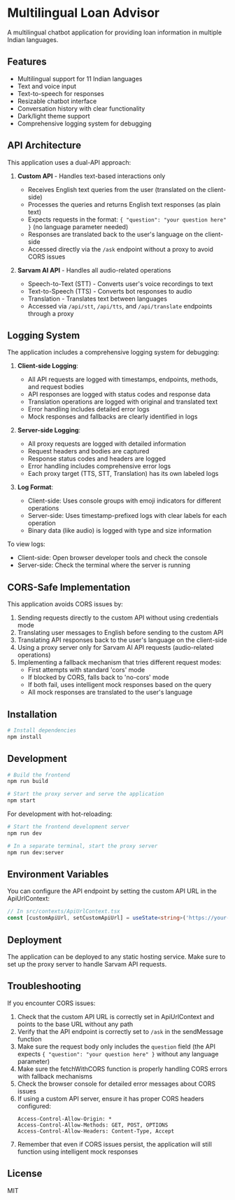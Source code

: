 # Multilingual Loan Advisor

A multilingual chatbot application for providing loan information in multiple Indian languages.

## Features

- Multilingual support for 11 Indian languages
- Text and voice input
- Text-to-speech for responses
- Resizable chatbot interface
- Conversation history with clear functionality
- Dark/light theme support
- Comprehensive logging system for debugging

## API Architecture

This application uses a dual-API approach:

1. **Custom API** - Handles text-based interactions only
   - Receives English text queries from the user (translated on the client-side)
   - Processes the queries and returns English text responses (as plain text)
   - Expects requests in the format: `{ "question": "your question here" }` (no language parameter needed)
   - Responses are translated back to the user's language on the client-side
   - Accessed directly via the `/ask` endpoint without a proxy to avoid CORS issues

2. **Sarvam AI API** - Handles all audio-related operations
   - Speech-to-Text (STT) - Converts user's voice recordings to text
   - Text-to-Speech (TTS) - Converts bot responses to audio
   - Translation - Translates text between languages
   - Accessed via `/api/stt`, `/api/tts`, and `/api/translate` endpoints through a proxy

## Logging System

The application includes a comprehensive logging system for debugging:

1. **Client-side Logging**:
   - All API requests are logged with timestamps, endpoints, methods, and request bodies
   - API responses are logged with status codes and response data
   - Translation operations are logged with original and translated text
   - Error handling includes detailed error logs
   - Mock responses and fallbacks are clearly identified in logs

2. **Server-side Logging**:
   - All proxy requests are logged with detailed information
   - Request headers and bodies are captured
   - Response status codes and headers are logged
   - Error handling includes comprehensive error logs
   - Each proxy target (TTS, STT, Translation) has its own labeled logs

3. **Log Format**:
   - Client-side: Uses console groups with emoji indicators for different operations
   - Server-side: Uses timestamp-prefixed logs with clear labels for each operation
   - Binary data (like audio) is logged with type and size information

To view logs:
- Client-side: Open browser developer tools and check the console
- Server-side: Check the terminal where the server is running

## CORS-Safe Implementation

This application avoids CORS issues by:

1. Sending requests directly to the custom API without using credentials mode
2. Translating user messages to English before sending to the custom API
3. Translating API responses back to the user's language on the client-side
4. Using a proxy server only for Sarvam AI API requests (audio-related operations)
5. Implementing a fallback mechanism that tries different request modes:
   - First attempts with standard 'cors' mode
   - If blocked by CORS, falls back to 'no-cors' mode
   - If both fail, uses intelligent mock responses based on the query
   - All mock responses are translated to the user's language

## Installation

```bash
# Install dependencies
npm install
```

## Development

```bash
# Build the frontend
npm run build

# Start the proxy server and serve the application
npm start
```

For development with hot-reloading:

```bash
# Start the frontend development server
npm run dev

# In a separate terminal, start the proxy server
npm run dev:server
```

## Environment Variables

You can configure the API endpoint by setting the custom API URL in the ApiUrlContext:

```typescript
// In src/contexts/ApiUrlContext.tsx
const [customApiUrl, setCustomApiUrl] = useState<string>('https://your-custom-api.com');
```

## Deployment

The application can be deployed to any static hosting service. Make sure to set up the proxy server to handle Sarvam API requests.

## Troubleshooting

If you encounter CORS issues:

1. Check that the custom API URL is correctly set in ApiUrlContext and points to the base URL without any path
2. Verify that the API endpoint is correctly set to `/ask` in the sendMessage function
3. Make sure the request body only includes the `question` field (the API expects `{ "question": "your question here" }` without any language parameter)
4. Make sure the fetchWithCORS function is properly handling CORS errors with fallback mechanisms
5. Check the browser console for detailed error messages about CORS issues
6. If using a custom API server, ensure it has proper CORS headers configured:
   ```
   Access-Control-Allow-Origin: *
   Access-Control-Allow-Methods: GET, POST, OPTIONS
   Access-Control-Allow-Headers: Content-Type, Accept
   ```
7. Remember that even if CORS issues persist, the application will still function using intelligent mock responses

## License

MIT
